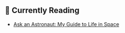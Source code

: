 ## 📖 Currently Reading
* [Ask an Astronaut: My Guide to Life in Space](https://www.goodreads.com/review/show/3656864921)

